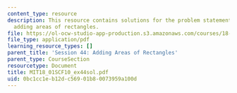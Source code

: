```yaml
---
content_type: resource
description: This resource contains solutions for the problem statements related to
  adding areas of rectangles.
file: https://ol-ocw-studio-app-production.s3.amazonaws.com/courses/18-01sc-single-variable-calculus-fall-2010/0bc1cc1eb12dc56901b80073959a100d_MIT18_01SCF10_ex44sol.pdf
file_type: application/pdf
learning_resource_types: []
parent_title: 'Session 44: Adding Areas of Rectangles'
parent_type: CourseSection
resourcetype: Document
title: MIT18_01SCF10_ex44sol.pdf
uid: 0bc1cc1e-b12d-c569-01b8-0073959a100d
---
```

